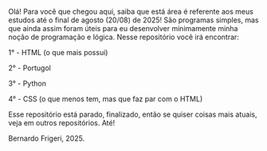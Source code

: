 Olá! Para você que chegou aqui, saiba que está área é referente aos meus estudos até o final de agosto (20/08) de 2025! São programas simples, mas que ainda assim foram úteis para eu desenvolver minimamente minha noção de programação e lógica.
Nesse repositório você irá encontrar:

1° - HTML (o que mais possui)

2° - Portugol

3° - Python

4° - CSS (o que menos tem, mas que faz par com o HTML)

Esse repositório está parado, finalizado, então se quiser coisas mais atuais, veja em outros repositórios.
Até!

Bernardo Frigeri, 2025.
